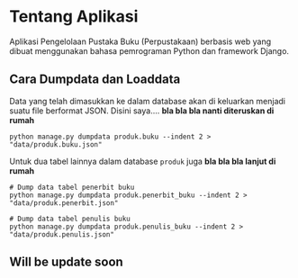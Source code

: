# Tentang Aplikasi

Aplikasi Pengelolaan Pustaka Buku (Perpustakaan) berbasis web yang dibuat menggunakan bahasa pemrograman Python dan framework Django.

## Cara Dumpdata dan Loaddata

Data yang telah dimasukkan ke dalam database akan di keluarkan menjadi suatu file berformat JSON. Disini saya.... **bla bla bla nanti diteruskan di rumah**

```shell
python manage.py dumpdata produk.buku --indent 2 > "data/produk.buku.json"
```

Untuk dua tabel lainnya dalam database ```produk``` juga **bla bla bla lanjut di rumah**

```shell
# Dump data tabel penerbit buku
python manage.py dumpdata produk.penerbit_buku --indent 2 > "data/produk.penerbit.json"

# Dump data tabel penulis buku
python manage.py dumpdata produk.penulis_buku --indent 2 > "data/produk.penulis.json"
```

## Will be update soon
